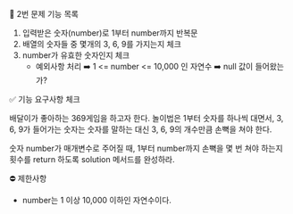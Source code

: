 📝 2번 문제 기능 목록

1. 입력받은 숫자(number)로 1부터 number까지 반복문
2. 배열의 숫자들 중 몇개의 3, 6, 9를 가지는지 체크
3. number가 유효한 숫자인지 체크
    - 예외사항 처리
        ➡️ 1 <= number <= 10,000 인 자연수
        ➡️ null 값이 들어왔는가?


✅ 기능 요구사항 체크

배달이가 좋아하는 369게임을 하고자 한다. 놀이법은 1부터 숫자를 하나씩 대면서, 3, 6, 9가 들어가는 숫자는 숫자를 말하는 대신 3, 6, 9의 개수만큼 손뼉을 쳐야 한다.

숫자 number가 매개변수로 주어질 때, 1부터 number까지 손뼉을 몇 번 쳐야 하는지 횟수를 return 하도록 solution 메서드를 완성하라.


⛔️ 제한사항

- number는 1 이상 10,000 이하인 자연수이다.
